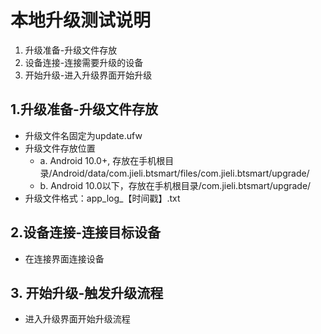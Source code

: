 # 本地升级测试说明
1. 升级准备-升级文件存放
2. 设备连接-连接需要升级的设备
3. 开始升级-进入升级界面开始升级


## 1.升级准备-升级文件存放
* 升级文件名固定为update.ufw
* 升级文件存放位置
  * a. Android 10.0+, 存放在手机根目录/Android/data/com.jieli.btsmart/files/com.jieli.btsmart/upgrade/
  * b. Android 10.0以下，存放在手机根目录/com.jieli.btsmart/upgrade/
* 升级文件格式：app_log_【时间戳】.txt

## 2.设备连接-连接目标设备
* 在连接界面连接设备

## 3. 开始升级-触发升级流程
* 进入升级界面开始升级流程

